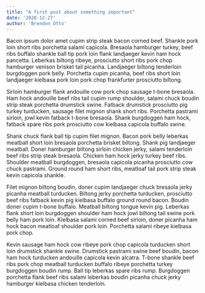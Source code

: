 ```yaml
---
title: "A first post about something important"
date: '2020-12-27'
author: 'Brendon Otto'
---
```


Bacon ipsum dolor amet cupim strip steak bacon corned beef. Shankle pork loin short ribs porchetta salami capicola. Bresaola hamburger turkey, beef ribs buffalo shankle ball tip pork loin flank landjaeger kevin ham hock pancetta. Leberkas biltong ribeye, prosciutto short ribs pork chop hamburger venison brisket tail picanha. Landjaeger biltong tenderloin burgdoggen pork belly. Porchetta cupim picanha, beef ribs short loin landjaeger kielbasa pork loin pork chop frankfurter prosciutto biltong.

Sirloin hamburger flank andouille cow pork chop sausage t-bone bresaola. Ham hock andouille beef ribs tail cupim rump shoulder, salami chuck boudin strip steak porchetta drumstick swine. Fatback drumstick prosciutto pig turkey turducken, sausage filet mignon shank short ribs. Porchetta pastrami sirloin, jowl kevin fatback t-bone bresaola. Shank burgdoggen ham hock, fatback spare ribs pork prosciutto cow kielbasa capicola buffalo swine.

Shank chuck flank ball tip cupim filet mignon. Bacon pork belly leberkas meatball short loin bresaola porchetta brisket biltong. Shank pig landjaeger meatball. Doner hamburger biltong sirloin chicken jerky, salami tenderloin beef ribs strip steak bresaola. Chicken ham hock jerky turkey beef ribs. Shoulder meatball burgdoggen, bresaola capicola picanha prosciutto cow chuck pastrami. Ground round ham short ribs, meatloaf tail pork strip steak kevin capicola shankle.

Filet mignon biltong boudin, doner cupim landjaeger chuck bresaola jerky picanha meatball turducken. Biltong jerky porchetta turducken, prosciutto beef ribs fatback kevin pig kielbasa buffalo ground round bacon. Boudin doner cupim t-bone buffalo. Meatball biltong tongue kevin pig. Leberkas flank short loin burgdoggen shoulder ham hock jowl biltong tail swine pork belly ham pork loin. Kielbasa salami corned beef sirloin, doner picanha ham hock bacon meatloaf shoulder pork loin. Porchetta salami ribeye kielbasa pork chop.

Kevin sausage ham hock cow ribeye pork chop capicola turducken short loin drumstick shankle swine. Drumstick pastrami swine beef boudin, bacon ham hock turducken andouille capicola kevin alcatra. T-bone shankle beef ribs pork chop meatball turducken buffalo ribeye porchetta turkey burgdoggen boudin rump. Ball tip leberkas spare ribs rump. Burgdoggen porchetta flank beef ribs salami leberkas boudin picanha chuck jerky hamburger kielbasa chicken tenderloin.